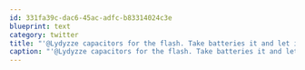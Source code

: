 ```yaml
---
id: 331fa39c-dac6-45ac-adfc-b83314024c3e
blueprint: text
category: twitter
title: "'@Lydyzze capacitors for the flash. Take batteries it and let it sit for a few Weeks"
caption: "'@Lydyzze capacitors for the flash. Take batteries it and let it sit for a few Weeks"
---
```

